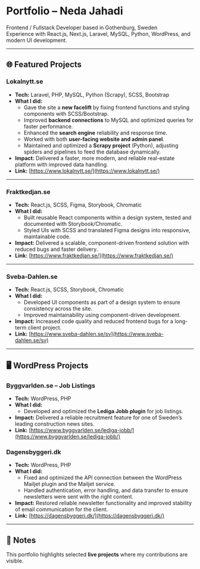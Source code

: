 # Portfolio – Neda Jahadi
Frontend / Fullstack Developer based in Gothenburg, Sweden  
Experience with React.js, Next.js, Laravel, MySQL, Python, WordPress, and modern UI development.  

---

## 🌐 Featured Projects

### Lokalnytt.se
- **Tech:** Laravel, PHP, MySQL, Python (Scrapy), SCSS, Bootstrap  
- **What I did:**  
  - Gave the site a **new facelift** by fixing frontend functions and styling components with SCSS/Bootstrap.  
  - Improved **backend connections** to MySQL and optimized queries for faster performance.  
  - Enhanced the **search engine** reliability and response time.  
  - Worked with both **user-facing website and admin panel**.  
  - Maintained and optimized a **Scrapy project** (Python), adjusting spiders and pipelines to feed the database dynamically.  
- **Impact:** Delivered a faster, more modern, and reliable real-estate platform with improved data handling.  
- **Link:** [https://www.lokalnytt.se/](https://www.lokalnytt.se/)  

---

### Fraktkedjan.se
- **Tech:** React.js, SCSS, Figma, Storybook, Chromatic 
- **What I did:**  
  - Built reusable React components within a design system, tested and documented with Storybook/Chromatic.  
  - Styled UIs with SCSS and translated Figma designs into responsive, maintainable code.  
- **Impact:** Delivered a scalable, component-driven frontend solution with reduced bugs and faster delivery.  
- **Link:** [https://www.fraktkedjan.se/](https://www.fraktkedjan.se/)  

---

### Sveba-Dahlen.se
- **Tech:** React.js, SCSS, Storybook, Chromatic
- **What I did:**  
  - Developed UI components as part of a design system to ensure consistency across the site.  
  - Improved maintainability using component-driven development.  
- **Impact:** Increased code quality and reduced frontend bugs for a long-term client project.  
- **Link:** [https://www.sveba-dahlen.se/sv](https://www.sveba-dahlen.se/sv)   

---

## 🖥️ WordPress Projects

### Byggvarlden.se – Job Listings
- **Tech:** WordPress, PHP  
- **What I did:**  
  - Developed and optimized the **Lediga Jobb plugin** for job listings.  
- **Impact:** Delivered a reliable recruitment feature for one of Sweden’s leading construction news sites.  
- **Link:** [https://www.byggvarlden.se/lediga-jobb/](https://www.byggvarlden.se/lediga-jobb/)  

### Dagensbyggeri.dk
- **Tech:** WordPress, PHP  
- **What I did:**  
  - Fixed and optimized the API connection between the WordPress Mailjet plugin and the Mailjet service.
  - Handled authentication, error handling, and data transfer to ensure newsletters were sent with the right content.  
- **Impact:** Restored reliable newsletter functionality and improved stability of email communication for the client.  
- **Link:** [https://dagensbyggeri.dk/](https://dagensbyggeri.dk/)  

---

## 📌 Notes
This portfolio highlights selected **live projects** where my contributions are visible.  
